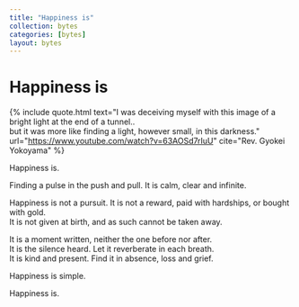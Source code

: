 ```yaml
---
title: "Happiness is"
collection: bytes
categories: [bytes]
layout: bytes
---
```


# Happiness is

{% include quote.html 
  text="I was deceiving myself with this image of a bright light at the end of a tunnel..<br/>but it was more like finding a light, however small, in this darkness." 
  url="https://www.youtube.com/watch?v=63AOSd7rIuU" 
  cite="Rev. Gyokei Yokoyama"
  %}

Happiness is.

Finding a pulse in the push and pull. It is calm, clear and infinite. 

Happiness is not a pursuit. It is not a reward, paid with hardships, or bought with gold.\
It is not given at birth, and as such cannot be taken away. 

It is a moment written, neither the one before nor after.\
It is the silence heard. Let it reverberate in each breath.\
It is kind and present. Find it in absence, loss and grief.

Happiness is simple.

Happiness is. 
